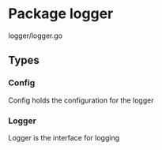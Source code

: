 # Package logger

logger/logger.go

## Types

### Config

Config holds the configuration for the logger

### Logger

Logger is the interface for logging
